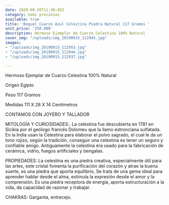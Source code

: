 ```yaml
---
date: 2020-09-26T11:30:45Z
category: Semi preciosas
available: true
title: 'Boguel Cuarzo Azul Celestina Piedra Natural 117 Gramos '
unit_price: '250.000'
description: Hermoso Ejemplar de Cuarzo Celestina 100% Natural
cover_img: "/uploads/img_20190915_112945.jpg"
images:
- "/uploads/img_20190915_112953.jpg"
- "/uploads/img_20190915_112944.jpg"
- "/uploads/img_20190915_112937.jpg"

---
```

Hermoso Ejemplar de Cuarzo Celestina 100% Natural

Origen Egipto 

Peso 117 Gramos 

Medidas 111 X 28 X 14 Centímetros 

 CONTAMOS CON JOYERO Y TALLADOR 

MITOLOGÍA Y CURIOSIDADES:. La celestina fue descubierta en 1781 en Sicikia por el geólogo francés Dolomeu que la llamo estronciana sulfatada. En la India usan la Celestina para elaborar el polvo sagrado, el cual le da un tono rojizo, según la tradición, conseguir una celestina es tener un seguro y confiable amigo. Antiguamente la celestina era usado para la fabricación de cerámica, vidrio, fuegos artificiales y bengalas.

PROPIEDADES: La celestina es una piedra creativa, especialmente útil para las artes, este cristal fomenta la purificación del corazón y atrae la buena suerte, es una piedra que aporta equilibrio, Se trata de una gema ideal para aprender hablar desde el alma, estimula la expresión desde el amor y la comprensión. Es una piedra receptora de energía, aporta estructuración a la vida, da capacidad de razonar y trabajar.

CHAKRAS: Garganta, entrecejo.